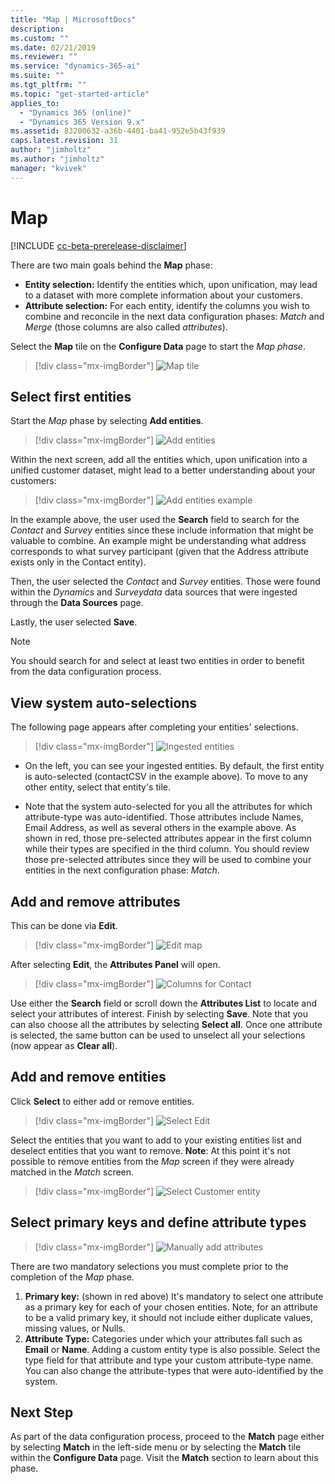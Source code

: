 ```yaml
---
title: "Map | MicrosoftDocs"
description: 
ms.custom: ""
ms.date: 02/21/2019
ms.reviewer: ""
ms.service: "dynamics-365-ai"
ms.suite: ""
ms.tgt_pltfrm: ""
ms.topic: "get-started-article"
applies_to: 
  - "Dynamics 365 (online)"
  - "Dynamics 365 Version 9.x"
ms.assetid: 83200632-a36b-4401-ba41-952e5b43f939
caps.latest.revision: 31
author: "jimholtz"
ms.author: "jimholtz"
manager: "kvivek"
---
```

# Map

[!INCLUDE [cc-beta-prerelease-disclaimer](../includes/cc-beta-prerelease-disclaimer.md)]

There are two main goals behind the **Map** phase:

- **Entity selection:** Identify the entities which, upon unification, may lead to a dataset with more complete information about your customers.
- **Attribute selection:** For each entity, identify the columns you wish to combine and reconcile in the next data configuration phases: *Match* and *Merge* (those columns are also called *attributes*).

Select the **Map** tile on the **Configure Data** page to start the *Map phase*.

> [!div class="mx-imgBorder"] 
> ![](media/data-manager-configure-map.png "Map tile")

## Select first entities

Start the *Map* phase by selecting **Add entities**.

> [!div class="mx-imgBorder"] 
> ![](media/data-manager-configure-map-add-entities.png "Add entities")

Within the next screen, add all the entities which, upon unification into a unified customer dataset, might lead to a better understanding about your customers:

> [!div class="mx-imgBorder"] 
> ![](media/data-manager-configure-map-add-entities-example.png "Add entities example")

In the example above, the user used the **Search** field to search for the *Contact* and *Survey* entities since these include information that might be valuable to combine. An example might be understanding what address corresponds to what survey participant (given that the Address attribute exists only in the Contact entity). 

Then, the user selected the *Contact* and *Survey* entities. Those were found within the *Dynamics* and *Surveydata* data sources that were ingested through the **Data Sources** page. 

Lastly, the user selected **Save**.

> [!NOTE] 
> You should search for and select at least two entities in order to benefit from the data configuration process.

## View system auto-selections

The following page appears after completing your entities' selections.

> [!div class="mx-imgBorder"] 
> ![](media/data-manager-configure-map-ingested-entities.png "Ingested entities")

- On the left, you can see your ingested entities. By default, the first entity is auto-selected (contactCSV in the example above). To move to any other entity, select that entity's tile. 

- Note that the system auto-selected for you all the attributes for which attribute-type was auto-identified. Those attributes include Names, Email Address, as well as several others in the example above. As shown in red, those pre-selected attributes appear in the first column while their types are specified in the third column. You should review those pre-selected attributes since they will be used to combine your entities in the next configuration phase: *Match*. 

## Add and remove attributes

This can be done via **Edit**.

> [!div class="mx-imgBorder"] 
> ![](media/configure-data-map-edit.png "Edit map")

After selecting **Edit**, the **Attributes Panel** will open.

> [!div class="mx-imgBorder"] 
> ![](media/configure-data-map-contact-attributes.png "Columns for Contact")

Use either the **Search** field or scroll down the **Attributes List** to locate and select your attributes of interest. Finish by selecting **Save**. Note that you can also choose all the attributes by selecting **Select all**. Once one attribute is selected, the same button can be used to unselect all your selections (now appear as **Clear all**).

## Add and remove entities

Click **Select** to either add or remove entities.

> [!div class="mx-imgBorder"] 
> ![](media/data-manager-configure-map-edit.png "Select Edit")

Select the entities that you want to add to your existing entities list and deselect entities that you want to remove.
**Note**: At this point it's not possible to remove entities from the *Map* screen if they were already matched in the *Match* screen. 

> [!div class="mx-imgBorder"] 
> ![](media/data-manager-configure-map-edit-customer-entity.png "Select Customer entity")

## Select primary keys and define attribute types

> [!div class="mx-imgBorder"] 
> ![](media/data-manager-configure-map-add-attributes.png "Manually add attributes")

There are two mandatory selections you must complete prior to the completion of the *Map* phase.

1. **Primary key:** (shown in red above) It's mandatory to select one attribute as a primary key for each of your chosen entities. Note, for an attribute to be a valid primary key, it should not include either duplicate values, missing values, or Nulls. 
2. **Attribute Type:** Categories under which your attributes fall such as **Email** or **Name**. Adding a custom entity type is also possible. Select the type field for that attribute and type your custom attribute-type name. You can also change the attribute-types that were auto-identified by the system.  

## Next Step

As part of the data configuration process, proceed to the **Match** page either by selecting **Match** in the left-side menu or by selecting the **Match** tile within the **Configure Data** page. Visit the **Match** section to learn about this phase.
